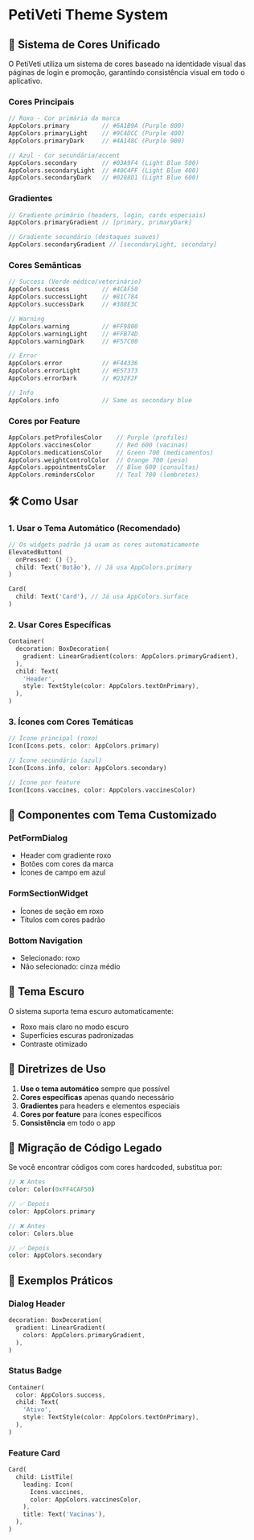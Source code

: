 # PetiVeti Theme System

## 🎨 Sistema de Cores Unificado

O PetiVeti utiliza um sistema de cores baseado na identidade visual das páginas de login e promoção, garantindo consistência visual em todo o aplicativo.

### Cores Principais

```dart
// Roxo - Cor primária da marca
AppColors.primary         // #6A1B9A (Purple 800)
AppColors.primaryLight    // #9C4DCC (Purple 400) 
AppColors.primaryDark     // #4A148C (Purple 900)

// Azul - Cor secundária/accent
AppColors.secondary       // #03A9F4 (Light Blue 500)
AppColors.secondaryLight  // #40C4FF (Light Blue 400)
AppColors.secondaryDark   // #0288D1 (Light Blue 600)
```

### Gradientes

```dart
// Gradiente primário (headers, login, cards especiais)
AppColors.primaryGradient // [primary, primaryDark]

// Gradiente secundário (destaques suaves)
AppColors.secondaryGradient // [secondaryLight, secondary]
```

### Cores Semânticas

```dart
// Success (Verde médico/veterinário)
AppColors.success         // #4CAF50
AppColors.successLight    // #81C784
AppColors.successDark     // #388E3C

// Warning
AppColors.warning         // #FF9800
AppColors.warningLight    // #FFB74D
AppColors.warningDark     // #F57C00

// Error
AppColors.error           // #F44336
AppColors.errorLight      // #E57373
AppColors.errorDark       // #D32F2F

// Info
AppColors.info            // Same as secondary blue
```

### Cores por Feature

```dart
AppColors.petProfilesColor    // Purple (profiles)
AppColors.vaccinesColor       // Red 600 (vacinas)
AppColors.medicationsColor    // Green 700 (medicamentos)
AppColors.weightControlColor  // Orange 700 (peso)
AppColors.appointmentsColor   // Blue 600 (consultas)
AppColors.remindersColor      // Teal 700 (lembretes)
```

## 🛠️ Como Usar

### 1. Usar o Tema Automático (Recomendado)

```dart
// Os widgets padrão já usam as cores automaticamente
ElevatedButton(
  onPressed: () {},
  child: Text('Botão'), // Já usa AppColors.primary
)

Card(
  child: Text('Card'), // Já usa AppColors.surface
)
```

### 2. Usar Cores Específicas

```dart
Container(
  decoration: BoxDecoration(
    gradient: LinearGradient(colors: AppColors.primaryGradient),
  ),
  child: Text(
    'Header',
    style: TextStyle(color: AppColors.textOnPrimary),
  ),
)
```

### 3. Ícones com Cores Temáticas

```dart
// Ícone principal (roxo)
Icon(Icons.pets, color: AppColors.primary)

// Ícone secundário (azul)
Icon(Icons.info, color: AppColors.secondary)

// Ícone por feature
Icon(Icons.vaccines, color: AppColors.vaccinesColor)
```

## 📱 Componentes com Tema Customizado

### PetFormDialog
- Header com gradiente roxo
- Botões com cores da marca
- Ícones de campo em azul

### FormSectionWidget
- Ícones de seção em roxo
- Títulos com cores padrão

### Bottom Navigation
- Selecionado: roxo
- Não selecionado: cinza médio

## 🌙 Tema Escuro

O sistema suporta tema escuro automaticamente:
- Roxo mais claro no modo escuro
- Superfícies escuras padronizadas
- Contraste otimizado

## 📏 Diretrizes de Uso

1. **Use o tema automático** sempre que possível
2. **Cores específicas** apenas quando necessário
3. **Gradientes** para headers e elementos especiais
4. **Cores por feature** para ícones específicos
5. **Consistência** em todo o app

## 🔄 Migração de Código Legado

Se você encontrar códigos com cores hardcoded, substitua por:

```dart
// ❌ Antes
color: Color(0xFF4CAF50)

// ✅ Depois  
color: AppColors.primary

// ❌ Antes
color: Colors.blue

// ✅ Depois
color: AppColors.secondary
```

## 🎯 Exemplos Práticos

### Dialog Header
```dart
decoration: BoxDecoration(
  gradient: LinearGradient(
    colors: AppColors.primaryGradient,
  ),
)
```

### Status Badge
```dart
Container(
  color: AppColors.success,
  child: Text(
    'Ativo',
    style: TextStyle(color: AppColors.textOnPrimary),
  ),
)
```

### Feature Card
```dart
Card(
  child: ListTile(
    leading: Icon(
      Icons.vaccines, 
      color: AppColors.vaccinesColor,
    ),
    title: Text('Vacinas'),
  ),
)
```